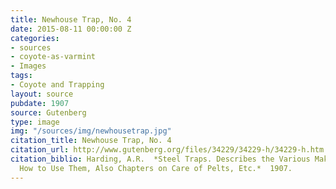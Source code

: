 ```yaml
---
title: Newhouse Trap, No. 4
date: 2015-08-11 00:00:00 Z
categories:
- sources
- coyote-as-varmint
- Images
tags:
- Coyote and Trapping
layout: source
pubdate: 1907
source: Gutenberg
type: image
img: "/sources/img/newhousetrap.jpg"
citation_title: Newhouse Trap, No. 4
citation_url: http://www.gutenberg.org/files/34229/34229-h/34229-h.htm.
citation_biblio: Harding, A.R.  *Steel Traps. Describes the Various Makes and Tells
  How to Use Them, Also Chapters on Care of Pelts, Etc.*  1907.
---
```



